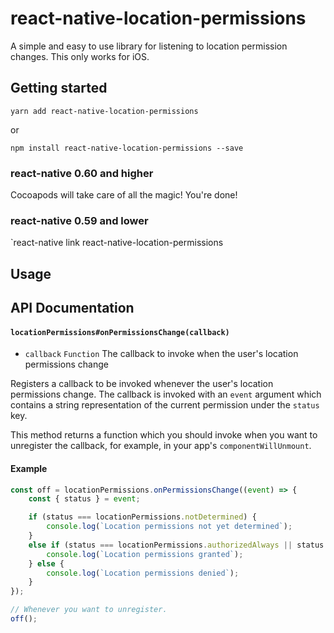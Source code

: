 # react-native-location-permissions

A simple and easy to use library for listening to location permission changes. This only works for iOS.


## Getting started

`yarn add react-native-location-permissions`

or

`npm install react-native-location-permissions --save`

### react-native 0.60 and higher
Cocoapods will take care of all the magic! You're done! 

### react-native 0.59 and lower

`react-native link react-native-location-permissions

## Usage

## API Documentation

#### `locationPermissions#onPermissionsChange(callback)`
- `callback` `Function` The callback to invoke when the user's location permissions change

Registers a callback to be invoked whenever the user's location permissions change. The callback is invoked with an `event` argument which contains a string representation of the current permission under the `status` key.

This method returns a function which you should invoke when you want to unregister the callback, for example, in your app's `componentWillUnmount`.

#### Example
```js
const off = locationPermissions.onPermissionsChange((event) => {
	const { status } = event;

	if (status === locationPermissions.notDetermined) {
		console.log(`Location permissions not yet determined`);
	}
	else if (status === locationPermissions.authorizedAlways || status === locationPermissions.authorizedWhenInUse) {
		console.log(`Location permissions granted`);
	} else {
		console.log(`Location permissions denied`);
	}
});

// Whenever you want to unregister.
off();
```
